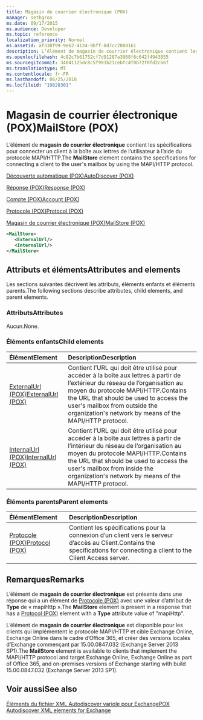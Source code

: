```yaml
---
title: Magasin de courrier électronique (POX)
manager: sethgros
ms.date: 09/17/2015
ms.audience: Developer
ms.topic: reference
localization_priority: Normal
ms.assetid: af338f99-9e62-4124-9bff-8d7cc2008161
description: L’élément de magasin de courrier électronique contient les spécifications pour connecter un client à la boîte aux lettres de l’utilisateur à l’aide du protocole MAPI/HTTP.
ms.openlocfilehash: 4c82c7b61752cf7d91287a3968f6c642f4943855
ms.sourcegitcommit: 34041125dc8c5f993b21cebfc4f8b72f0fd2cb6f
ms.translationtype: MT
ms.contentlocale: fr-FR
ms.lasthandoff: 06/25/2018
ms.locfileid: "19828301"
---
```

# <a name="mailstore-pox"></a><span data-ttu-id="4334a-103">Magasin de courrier électronique (POX)</span><span class="sxs-lookup"><span data-stu-id="4334a-103">MailStore (POX)</span></span>

<span data-ttu-id="4334a-104">L’élément de **magasin de courrier électronique** contient les spécifications pour connecter un client à la boîte aux lettres de l’utilisateur à l’aide du protocole MAPI/HTTP.</span><span class="sxs-lookup"><span data-stu-id="4334a-104">The **MailStore** element contains the specifications for connecting a client to the user's mailbox by using the MAPI/HTTP protocol.</span></span> 
  
[<span data-ttu-id="4334a-105">Découverte automatique (POX)</span><span class="sxs-lookup"><span data-stu-id="4334a-105">AutoDiscover (POX)</span></span>](autodiscover-pox.md)
  
[<span data-ttu-id="4334a-106">Réponse (POX)</span><span class="sxs-lookup"><span data-stu-id="4334a-106">Response (POX)</span></span>](response-pox.md)
  
[<span data-ttu-id="4334a-107">Compte (POX)</span><span class="sxs-lookup"><span data-stu-id="4334a-107">Account (POX)</span></span>](account-pox.md)
  
[<span data-ttu-id="4334a-108">Protocole (POX)</span><span class="sxs-lookup"><span data-stu-id="4334a-108">Protocol (POX)</span></span>](protocol-pox.md)
  
[<span data-ttu-id="4334a-109">Magasin de courrier électronique (POX)</span><span class="sxs-lookup"><span data-stu-id="4334a-109">MailStore (POX)</span></span>](mailstore-pox.md)
  
```XML
<MailStore>
   <ExternalUrl/>
   <InternalUrl/>
</MailStore>
```

## <a name="attributes-and-elements"></a><span data-ttu-id="4334a-110">Attributs et éléments</span><span class="sxs-lookup"><span data-stu-id="4334a-110">Attributes and elements</span></span>

<span data-ttu-id="4334a-111">Les sections suivantes décrivent les attributs, éléments enfants et éléments parents.</span><span class="sxs-lookup"><span data-stu-id="4334a-111">The following sections describe attributes, child elements, and parent elements.</span></span>
  
### <a name="attributes"></a><span data-ttu-id="4334a-112">Attributs</span><span class="sxs-lookup"><span data-stu-id="4334a-112">Attributes</span></span>

<span data-ttu-id="4334a-113">Aucun.</span><span class="sxs-lookup"><span data-stu-id="4334a-113">None.</span></span>
  
### <a name="child-elements"></a><span data-ttu-id="4334a-114">Éléments enfants</span><span class="sxs-lookup"><span data-stu-id="4334a-114">Child elements</span></span>

|<span data-ttu-id="4334a-115">**Élément**</span><span class="sxs-lookup"><span data-stu-id="4334a-115">**Element**</span></span>|<span data-ttu-id="4334a-116">**Description**</span><span class="sxs-lookup"><span data-stu-id="4334a-116">**Description**</span></span>|
|:-----|:-----|
|[<span data-ttu-id="4334a-117">ExternalUrl (POX)</span><span class="sxs-lookup"><span data-stu-id="4334a-117">ExternalUrl (POX)</span></span>](externalurl-pox.md) <br/> |<span data-ttu-id="4334a-118">Contient l’URL qui doit être utilisé pour accéder à la boîte aux lettres à partir de l’extérieur du réseau de l’organisation au moyen du protocole MAPI/HTTP.</span><span class="sxs-lookup"><span data-stu-id="4334a-118">Contains the URL that should be used to access the user's mailbox from outside the organization's network by means of the MAPI/HTTP protocol.</span></span>  <br/> |
|[<span data-ttu-id="4334a-119">InternalUrl (POX)</span><span class="sxs-lookup"><span data-stu-id="4334a-119">InternalUrl (POX)</span></span>](internalurl-pox.md) <br/> |<span data-ttu-id="4334a-120">Contient l’URL qui doit être utilisé pour accéder à la boîte aux lettres à partir de l’intérieur du réseau de l’organisation au moyen du protocole MAPI/HTTP.</span><span class="sxs-lookup"><span data-stu-id="4334a-120">Contains the URL that should be used to access the user's mailbox from inside the organization's network by means of the MAPI/HTTP protocol.</span></span>  <br/> |
   
### <a name="parent-elements"></a><span data-ttu-id="4334a-121">Éléments parents</span><span class="sxs-lookup"><span data-stu-id="4334a-121">Parent elements</span></span>

|<span data-ttu-id="4334a-122">**Élément**</span><span class="sxs-lookup"><span data-stu-id="4334a-122">**Element**</span></span>|<span data-ttu-id="4334a-123">**Description**</span><span class="sxs-lookup"><span data-stu-id="4334a-123">**Description**</span></span>|
|:-----|:-----|
|[<span data-ttu-id="4334a-124">Protocole (POX)</span><span class="sxs-lookup"><span data-stu-id="4334a-124">Protocol (POX)</span></span>](protocol-pox.md) <br/> |<span data-ttu-id="4334a-125">Contient les spécifications pour la connexion d’un client vers le serveur d’accès au Client.</span><span class="sxs-lookup"><span data-stu-id="4334a-125">Contains the specifications for connecting a client to the Client Access server.</span></span>  <br/> |
   
## <a name="remarks"></a><span data-ttu-id="4334a-126">Remarques</span><span class="sxs-lookup"><span data-stu-id="4334a-126">Remarks</span></span>

<span data-ttu-id="4334a-127">L’élément de **magasin de courrier électronique** est présente dans une réponse qui a un élément de [Protocole (POX)](protocol-pox.md) avec une valeur d’attribut de **Type** de « mapiHttp ».</span><span class="sxs-lookup"><span data-stu-id="4334a-127">The **MailStore** element is present in a response that has a [Protocol (POX)](protocol-pox.md) element with a **Type** attribute value of "mapiHttp".</span></span> 
  
<span data-ttu-id="4334a-128">L’élément de **magasin de courrier électronique** est disponible pour les clients qui implémentent le protocole MAPI/HTTP et cible Exchange Online, Exchange Online dans le cadre d’Office 365, et créer des versions locales d’Exchange commençant par 15.00.0847.032 (Exchange Server 2013 SP1).</span><span class="sxs-lookup"><span data-stu-id="4334a-128">The **MailStore** element is available to clients that implement the MAPI/HTTP protocol and target Exchange Online, Exchange Online as part of Office 365, and on-premises versions of Exchange starting with build 15.00.0847.032 (Exchange Server 2013 SP1).</span></span> 
  
## <a name="see-also"></a><span data-ttu-id="4334a-129">Voir aussi</span><span class="sxs-lookup"><span data-stu-id="4334a-129">See also</span></span>



[<span data-ttu-id="4334a-130">Éléments du fichier XML Autodiscover variole pour Exchange</span><span class="sxs-lookup"><span data-stu-id="4334a-130">POX Autodiscover XML elements for Exchange</span></span>](pox-autodiscover-xml-elements-for-exchange.md)

